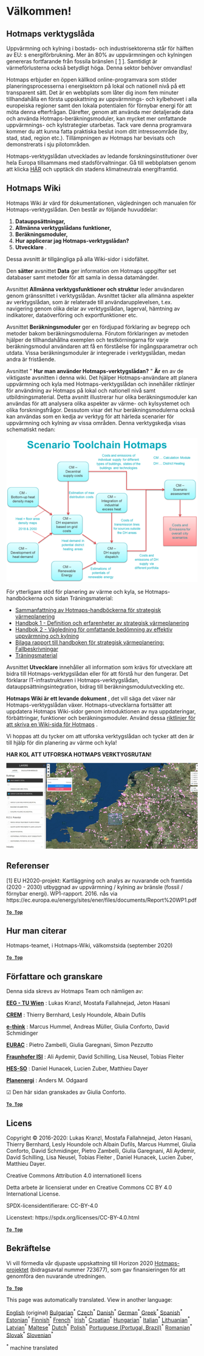 <h1><a class="anchor" id="welcome!" href="#welcome!"><i class="fa fa-link"></i></a>Välkommen!</h1><h2><a class="anchor" id="hotmaps-toolbox" href="#hotmaps-toolbox"><i class="fa fa-link"></i></a> Hotmaps verktygslåda</h2><p> Uppvärmning och kylning i bostads- och industrisektorerna står för hälften av EU: s energiförbrukning. Mer än 80% av uppvärmningen och kylningen genereras fortfarande från fossila bränslen [ <a href="#references">1</a> ]. Samtidigt är värmeförlusterna också betydligt höga. Denna sektor behöver omvandlas!</p><p> Hotmaps erbjuder en öppen källkod online-programvara som stöder planeringsprocesserna i energisektorn på lokal och nationell nivå på ett transparent sätt. Det är en webbplats som låter dig inom fem minuter tillhandahålla en första uppskattning av uppvärmnings- och kylbehovet i alla europeiska regioner samt den lokala potentialen för förnybar energi för att möta denna efterfrågan. Därefter, genom att använda mer detaljerade data och använda Hotmaps-beräkningsmoduler, kan mycket mer omfattande uppvärmnings- och kylstrategier utarbetas. Tack vare denna programvara kommer du att kunna fatta praktiska beslut inom ditt intresseområde (by, stad, stad, region etc.). Tillämpningen av Hotmaps har bevisats och demonstrerats i sju pilotområden.</p><p> Hotmaps-verktygslådan utvecklades av ledande forskningsinstitutioner över hela Europa tillsammans med stadsförvaltningar. Gå till webbplatsen genom att klicka <a href="https://www.hotmaps.eu/map">HÄR</a> och upptäck din stadens klimatneutrala energiframtid.</p><h2><a class="anchor" id="hotmaps-wiki" href="#hotmaps-wiki"><i class="fa fa-link"></i></a> Hotmaps Wiki</h2><p> Hotmaps Wiki är värd för dokumentationen, vägledningen och manualen för Hotmaps-verktygslådan. Den består av följande huvuddelar:</p><ol><li> <strong>Datauppsättningar,</strong></li><li> <strong>Allmänna verktygslådans funktioner,</strong></li><li> <strong>Beräkningsmoduler,</strong></li><li> <strong>Hur applicerar jag Hotmaps-verktygslådan?</strong></li><li> <strong>Utvecklare</strong> .</li></ol><p> Dessa avsnitt är tillgängliga på alla Wiki-sidor i sidofältet.</p><p> Den <strong>sätter</strong> avsnittet <strong>Data</strong> ger information om Hotmaps uppgifter set databaser samt metoder för att samla in dessa datamängder.</p><p> Avsnittet <strong>Allmänna verktygsfunktioner och struktur</strong> leder användaren genom gränssnittet i verktygslådan. Avsnittet täcker alla allmänna aspekter av verktygslådan, som är relaterade till användarupplevelsen, t.ex. navigering genom olika delar av verktygslådan, lagerval, hämtning av indikatorer, dataöverföring och exportfunktioner etc.</p><p> Avsnittet <strong>Beräkningsmoduler</strong> ger en fördjupad förklaring av begrepp och metoder bakom beräkningsmodulerna. Förutom förklaringen av metoden hjälper de tillhandahållna exemplen och testkörningarna för varje beräkningsmodul användaren att få en förståelse för ingångsparametrar och utdata. Vissa beräkningsmoduler är integrerade i verktygslådan, medan andra är fristående.</p><p> Avsnittet &quot; <strong>Hur man använder Hotmaps-verktygslådan?</strong> &quot; <strong>Är</strong> en av de viktigaste avsnitten i denna wiki. Det hjälper Hotmaps-användare att planera uppvärmning och kyla med Hotmaps-verktygslådan och innehåller riktlinjer för användning av Hotmaps på lokal och nationell nivå samt utbildningsmaterial. Detta avsnitt illustrerar hur olika beräkningsmoduler kan användas för att analysera olika aspekter av värme- och kylsystemet och olika forskningsfrågor. Dessutom visar det hur beräkningsmodulerna också kan användas som en kedja av verktyg för att härleda scenarier för uppvärmning och kylning av vissa områden. Denna verktygskedja visas schematiskt nedan:</p><p align="center"><img alt="teckning" src="../images/Hotmaps_toolchain_2019-05-09.png" width="550"/></p><p> För ytterligare stöd för planering av värme och kyla, se Hotmaps-handböckerna och sidan Träningsmaterial:</p><ul><li> <a href="https://www.hotmaps-project.eu/wp-content/uploads/2019/04/Summary-Hotmaps-Handbook.pdf">Sammanfattning av Hotmaps-handböckerna för strategisk värmeplanering</a></li><li> <a href="https://vbn.aau.dk/da/publications/definition-amp-experiences-of-strategic-heat-planning">Handbok 1 - Definition och erfarenheter av strategisk värmeplanering</a></li><li> <a href="https://vbn.aau.dk/da/publications/guidance-for-the-comprehensive-assessment-of-efficient-heating-an">Handbok 2 - Vägledning för omfattande bedömning av effektiv uppvärmning och kylning</a></li><li> <a href="https://vbn.aau.dk/da/publications/appendix-report-to-the-hotmaps-handbook-for-strategic-heat-planni">Bilaga rapport till handboken för strategisk värmeplanering: Fallbeskrivningar</a></li><li> <a href="https://wiki.hotmaps.hevs.ch/Training-Material">Träningsmaterial</a></li></ul><p> Avsnittet <strong>Utvecklare</strong> innehåller all information som krävs för utvecklare att bidra till Hotmaps-verktygslådan eller för att förstå hur den fungerar. Det förklarar IT-infrastrukturen i Hotmaps-verktygslådan, datauppsättningsintegration, bidrag till beräkningsmodulutveckling etc.</p><p> <strong>Hotmaps Wiki är ett levande dokument</strong> , det vill säga det växer när Hotmaps-verktygslådan växer. Hotmaps-utvecklarna fortsätter att uppdatera Hotmaps Wiki-sidor genom introduktionen av nya uppdateringar, förbättringar, funktioner och beräkningsmoduler. Använd dessa <a href="Guidelines-for-writing-a-Hotmaps-Wiki-page">riktlinjer för att skriva en Wiki-sida för Hotmaps</a> .</p><p> Vi hoppas att du tycker om att utforska verktygslådan och tycker att den är till hjälp för din planering av värme och kyla!</p><p> <strong>HAR KOL ATT UTFORSKA HOTMAPS VERKTYGSRUTAN!</strong></p><img alt="" src="../images/Hotmaps_test.JPG"/><h2><a class="anchor" id="references" href="#references"><i class="fa fa-link"></i></a> Referenser</h2><p> [1] EU H2020-projekt: Kartläggning och analys av nuvarande och framtida (2020 - 2030) utbyggnad av uppvärmning / kylning av bränsle (fossil / förnybar energi). WP1-rapport. 2016. nås via https://ec.europa.eu/energy/sites/ener/files/documents/Report%20WP1.pdf</p><p><ins> <code><strong><a href="#hotmaps-toolbox">To Top</a></strong></code></ins></p><h2><a class="anchor" id="how-to-cite" href="#how-to-cite"><i class="fa fa-link"></i></a> Hur man citerar</h2><p> Hotmaps-teamet, i Hotmaps-Wiki, välkomstsida (september 2020)</p><p><ins> <code><strong><a href="#hotmaps-toolbox">To Top</a></strong></code></ins></p><h2><a class="anchor" id="authors-and-reviewers" href="#authors-and-reviewers"><i class="fa fa-link"></i></a> Författare och granskare</h2><p> Denna sida skrevs av Hotmaps Team och nämligen av:</p><p> <strong><a href="https://eeg.tuwien.ac.at/">EEG - TU Wien</a></strong> : Lukas Kranzl, Mostafa Fallahnejad, Jeton Hasani</p><p> <strong><a href="https://www.crem.ch/">CREM</a></strong> : Thierry Bernhard, Lesly Houndole, Albain Dufils</p><p> <strong><a href="https://e-think.ac.at">e-think</a></strong> : Marcus Hummel, Andreas Müller, Giulia Conforto, David Schmidinger</p><p> <strong><a href="http://www.eurac.edu">EURAC</a></strong> : Pietro Zambelli, Giulia Garegnani, Simon Pezzutto</p><p> <strong><a href="https://isi.fraunhofer.de/">Fraunhofer ISI</a></strong> : Ali Aydemir, David Schilling, Lisa Neusel, Tobias Fleiter</p><p> <strong><a href="https://www.hevs.ch">HES-SO</a></strong> : Daniel Hunacek, Lucien Zuber, Matthieu Dayer</p><p> <strong><a href="https://planenergi.dk/">Planenergi</a></strong> : Anders M. Odgaard</p><p> ☑ Den här sidan granskades av Giulia Conforto.</p><p> <a href="#table-of-contents"><strong><code>To Top</code></strong></a></p><h2><a class="anchor" id="license" href="#license"><i class="fa fa-link"></i></a> Licens</h2><p> Copyright © 2016-2020: Lukas Kranzl, Mostafa Fallahnejad, Jeton Hasani, Thierry Bernhard, Lesly Houndole och Albain Dufils, Marcus Hummel, Giulia Conforto, David Schmidinger, Pietro Zambelli, Giulia Garegnani, Ali Aydemir, David Schilling, Lisa Neusel, Tobias Fleiter , Daniel Hunacek, Lucien Zuber, Matthieu Dayer.</p><p> Creative Commons Attribution 4.0 internationell licens</p><p> Detta arbete är licensierat under en Creative Commons CC BY 4.0 International License.</p><p> SPDX-licensidentifierare: CC-BY-4.0</p><p> Licenstext: https://spdx.org/licenses/CC-BY-4.0.html</p><p><ins> <code><strong><a href="#hotmaps-toolbox">To Top</a></strong></code></ins></p><h2><a class="anchor" id="acknowledgement" href="#acknowledgement"><i class="fa fa-link"></i></a> Bekräftelse</h2><p> Vi vill förmedla vår djupaste uppskattning till Horizon 2020 <a href="https://www.hotmaps-project.eu">Hotmaps-projektet</a> (bidragsavtal nummer 723677), som gav finansieringen för att genomföra den nuvarande utredningen.</p><p><ins> <code><strong><a href="#hotmaps-toolbox">To Top</a></strong></code></ins></p>
<!--- THIS IS A SUPER UNIQUE IDENTIFIER -->

This page was automatically translated. View in another language:

[English](../en/Home) (original) [Bulgarian](../bg/Home)<sup>\*</sup> [Czech](../cs/Home)<sup>\*</sup> [Danish](../da/Home)<sup>\*</sup> [German](../de/Home)<sup>\*</sup> [Greek](../el/Home)<sup>\*</sup> [Spanish](../es/Home)<sup>\*</sup> [Estonian](../et/Home)<sup>\*</sup> [Finnish](../fi/Home)<sup>\*</sup> [French](../fr/Home)<sup>\*</sup> [Irish](../ga/Home)<sup>\*</sup> [Croatian](../hr/Home)<sup>\*</sup> [Hungarian](../hu/Home)<sup>\*</sup> [Italian](../it/Home)<sup>\*</sup> [Lithuanian](../lt/Home)<sup>\*</sup> [Latvian](../lv/Home)<sup>\*</sup> [Maltese](../mt/Home)<sup>\*</sup> [Dutch](../nl/Home)<sup>\*</sup> [Polish](../pl/Home)<sup>\*</sup> [Portuguese (Portugal, Brazil)](../pt/Home)<sup>\*</sup> [Romanian](../ro/Home)<sup>\*</sup> [Slovak](../sk/Home)<sup>\*</sup> [Slovenian](../sl/Home)<sup>\*</sup>  

<sup>\*</sup> machine translated
